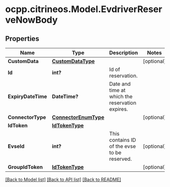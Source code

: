 # ocpp.citrineos.Model.EvdriverReserveNowBody
## Properties

Name | Type | Description | Notes
------------ | ------------- | ------------- | -------------
**CustomData** | [**CustomDataType**](CustomDataType.md) |  | [optional] 
**Id** | **int?** | Id of reservation.   | 
**ExpiryDateTime** | **DateTime?** | Date and time at which the reservation expires.   | 
**ConnectorType** | [**ConnectorEnumType**](ConnectorEnumType.md) |  | [optional] 
**IdToken** | [**IdTokenType**](IdTokenType.md) |  | 
**EvseId** | **int?** | This contains ID of the evse to be reserved.   | [optional] 
**GroupIdToken** | [**IdTokenType**](IdTokenType.md) |  | [optional] 

[[Back to Model list]](../README.md#documentation-for-models) [[Back to API list]](../README.md#documentation-for-api-endpoints) [[Back to README]](../README.md)

